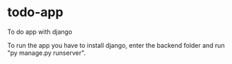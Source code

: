 # todo-app
To do app with django

To run the app you have to install django, enter the backend folder and run "py manage.py runserver".
